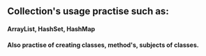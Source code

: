 ## Collection's usage practise such as:

#### ArrayList, HashSet, HashMap

#### Also practise of creating classes, method's, subjects of classes.